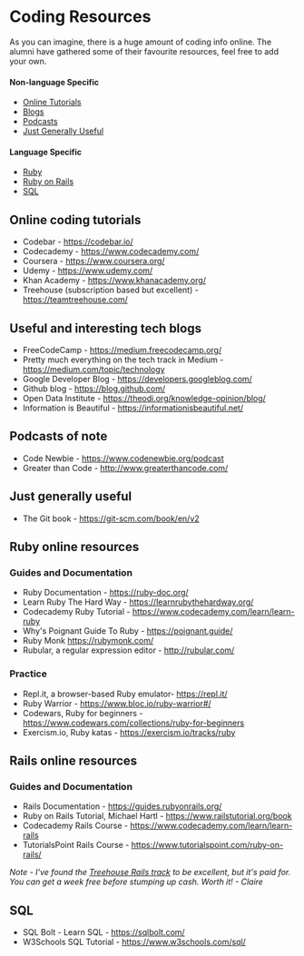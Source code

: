 # Coding Resources

As you can imagine, there is a huge amount of coding info online. The alumni have gathered some of their favourite resources, feel free to add your own.

#### Non-language Specific

* [Online Tutorials](#online-coding-tutorials)
* [Blogs](#useful-and-interesting-tech-blogs)
* [Podcasts](#podcasts-of-note)
* [Just Generally Useful](#just-generally-useful)

#### Language Specific
* [Ruby](#ruby-online-resources)
* [Ruby on Rails](#rails-online-resources)
* [SQL](#sql)

## Online coding tutorials

* Codebar - https://codebar.io/
* Codecademy - https://www.codecademy.com/
* Coursera - https://www.coursera.org/
* Udemy - https://www.udemy.com/
* Khan Academy - https://www.khanacademy.org/
* Treehouse (subscription based but excellent) - https://teamtreehouse.com/

## Useful and interesting tech blogs
* FreeCodeCamp - https://medium.freecodecamp.org/
* Pretty much everything on the tech track in Medium - https://medium.com/topic/technology
* Google Developer Blog - https://developers.googleblog.com/
* Github blog - https://blog.github.com/
* Open Data Institute - https://theodi.org/knowledge-opinion/blog/
* Information is Beautiful - https://informationisbeautiful.net/

## Podcasts of note

* Code Newbie - https://www.codenewbie.org/podcast
* Greater than Code - http://www.greaterthancode.com/

## Just generally useful

* The Git book - https://git-scm.com/book/en/v2

## Ruby online resources

### Guides and Documentation

* Ruby Documentation - https://ruby-doc.org/
* Learn Ruby The Hard Way - https://learnrubythehardway.org/
* Codecademy Ruby Tutorial - https://www.codecademy.com/learn/learn-ruby
* Why's Poignant Guide To Ruby - https://poignant.guide/
* Ruby Monk https://rubymonk.com/
* Rubular, a regular expression editor - http://rubular.com/


### Practice

* Repl.it, a browser-based Ruby emulator- https://repl.it/
* Ruby Warrior - https://www.bloc.io/ruby-warrior#/
* Codewars, Ruby for beginners - https://www.codewars.com/collections/ruby-for-beginners
* Exercism.io, Ruby katas - https://exercism.io/tracks/ruby

## Rails online resources

### Guides and Documentation

* Rails Documentation - https://guides.rubyonrails.org/
* Ruby on Rails Tutorial, Michael Hartl - https://www.railstutorial.org/book
* Codecademy Rails Course - https://www.codecademy.com/learn/learn-rails
* TutorialsPoint Rails Course - https://www.tutorialspoint.com/ruby-on-rails/

*Note - I've found the [Treehouse Rails track](https://teamtreehouse.com/tracks/rails-development) to be excellent, but it's paid for. You can get a week free before stumping up cash. Worth it! - Claire*

## SQL

* SQL Bolt - Learn SQL - https://sqlbolt.com/
* W3Schools SQL Tutorial - https://www.w3schools.com/sql/
